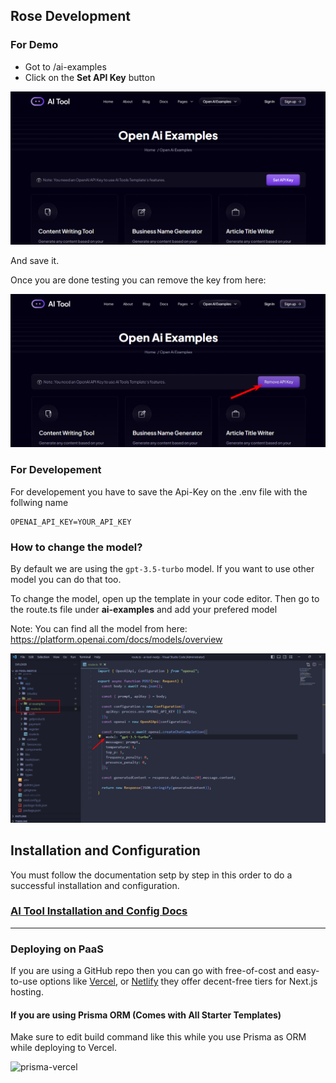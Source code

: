 ## Rose Development

### For Demo


- Got to /ai-examples
- Click on the **Set API Key** button

![Set Api Key](set-api-key.png)

And save it.

Once you are done testing you can remove the key from here:

![Remove Api Key](remove-api-key.png)

### For Developement

For developement you have to save the Api-Key on the .env file with the follwing name

```
OPENAI_API_KEY=YOUR_API_KEY
```

### How to change the model?

By default we are using the `gpt-3.5-turbo` model.
If you want to use other model you can do that too.

To change the model, open up the template in your code editor.
Then go to the route.ts file under **ai-examples** and add your prefered model

Note: You can find all the model from here: https://platform.openai.com/docs/models/overview

![Change model](change-model.png)

## Installation and Configuration

You must follow the documentation setp by step in this order to do a successful installation and configuration.

### [AI Tool Installation and Config Docs](https://nextjstemplates.com/docs/templates#ai-tool)

---

### Deploying on PaaS

If you are using a GitHub repo then you can go with free-of-cost and easy-to-use options like [Vercel](https://vercel.com/), or [Netlify](https://netlify.com/) they offer decent-free tiers for Next.js hosting.

#### If you are using Prisma ORM (Comes with All Starter Templates)

Make sure to edit build command like this while you use Prisma as ORM while deploying to Vercel.

![prisma-vercel](https://nextjstemplates.com/docs/prisma-vercel.png)
